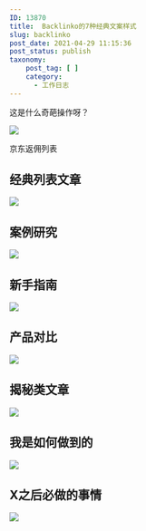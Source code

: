 ```yaml
---
ID: 13870
title:  Backlinko的7种经典文案样式
slug: backlinko
post_date: 2021-04-29 11:15:36
post_status: publish
taxonomy:
    post_tag: [ ]
    category:
      - 工作日志
---
```


这是什么奇葩操作呀？

![](https://cdn.jsdelivr.net/gh/jarlin8/img@main/imgHD/1619665929903-京东返佣列表.jpg)

京东返佣列表

## 经典列表文章

![](https://cdn.jsdelivr.net/gh/jarlin8/img@main/imgHD/1618889378057-classic-list-post.png)

## 案例研究

![](https://cdn.jsdelivr.net/gh/jarlin8/img@main/imgHD/1618024285802-case-study.jpg)

## 新手指南

![](https://cdn.jsdelivr.net/gh/jarlin8/img@main/imgHD/1618889387278-the-beginners-guide.png)

## 产品对比

![](https://cdn.jsdelivr.net/gh/jarlin8/img@main/imgHD/1618889382497-product-showdown.png)

## 揭秘类文章

![](https://cdn.jsdelivr.net/gh/jarlin8/img@main/imgHD/1618889396949-the-myth-debunker.png)

## 我是如何做到的

![](https://cdn.jsdelivr.net/gh/jarlin8/img@main/imgHD/1618889392384-the-how-they-did-it-post.png)

## X之后必做的事情

![](https://cdn.jsdelivr.net/gh/jarlin8/img@main/imgHD/1618889401339-things-to-do-after-x.png)
